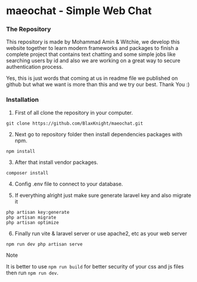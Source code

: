 # maeochat - Simple Web Chat

### The Repository

This repository is made by Mohammad Amin & Witchie, we develop this website
together to learn modern frameworks and packages to finish a complete project
that contains text chatting and some simple jobs like searching users by id
and also we are working on a great way to secure authentication process.

Yes, this is just words that coming at us in readme file we published on github
but what we want is more than this and we try our best. Thank You :)

### Installation

1. First of all clone the repository in your computer.

`git clone https://github.com/BlaxKnight/maeochat.git`

2. Next go to repository folder then install dependencies packages with npm.

`npm install`

3. After that install vendor packages.

`composer install`

4. Config .env file to connect to your database.

5. If everything alright just make sure generate laravel key and also migrate it

```
php artisan key:generate
php artisan migrate
php artisan optimize
```

6. Finally run vite & laravel server or use apache2, etc as your web server

``
npm run dev
php artisan serve
``

> [!NOTE]
> It is better to use `npm run build` for better security of your css and js files
> then run `npm run dev`.
